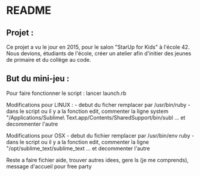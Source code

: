 # README #

## Projet : ##

Ce projet a vu le jour en 2015, pour le salon "StarUp for Kids" à l'école 42. Nous devions, étudiants de l'école, créer un atelier afin d'initier des jeunes de primaire et du collège au code.

## But du mini-jeu : ##





Pour faire fonctionner le script : lancer launch.rb 

Modifications pour LINUX : 
    - debut du ficher remplacer par /usr/bin/ruby
    - dans le script ou il y a la fonction edit, commenter la ligne system "/Applications/Sublime\\ Text.app/Contents/SharedSupport/bin/subl ...
            et decommenter l'autre

Modifications pour OSX
    - debut du fichier remplacer par /usr/bin/env ruby
    - dans le script ou il y a la fonction edit, commenter la ligne "/opt/sublime_text/sublime_text ...
            et decommenter l'autre






Reste a faire fichier aide, trouver autres idees, gere ls (je me comprends), message d'accueil pour free party
